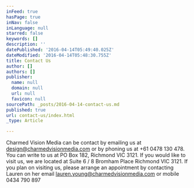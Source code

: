 ```yaml
---
inFeed: true
hasPage: true
inNav: false
inLanguage: null
starred: false
keywords: []
description: ''
datePublished: '2016-04-14T05:49:40.025Z'
dateModified: '2016-04-14T05:48:30.755Z'
title: Contact Us
author: []
authors: []
publisher:
  name: null
  domain: null
  url: null
  favicon: null
sourcePath: _posts/2016-04-14-contact-us.md
published: true
url: contact-us/index.html
_type: Article

---
```

Charmed Vision Media can be contact by emailing us at design@charmedvisionmedia.com or by phoning us at +61 0478 130 478\. You can write to us at PO Box 182, Richmond VIC 3121\. If you would like to visit us, we are located at Suite 6 / 8 Bromham Place Richmond VIC 3121\. If you plan on visiting us, please arrange an appointment by contacting Lauren on her email lauren.young@charmedvisionmedia.com or mobile 0434 790 897